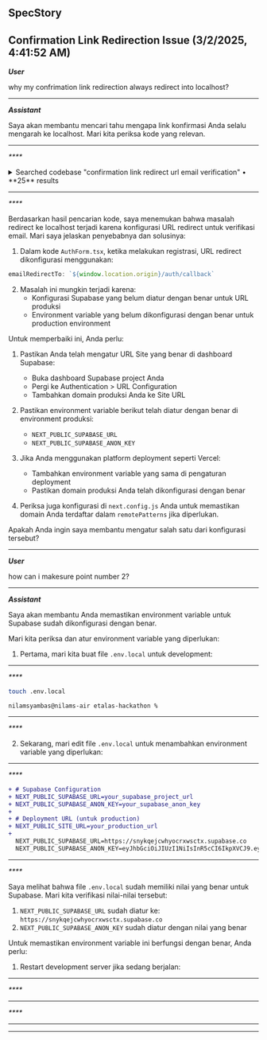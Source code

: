 ## SpecStory

## Confirmation Link Redirection Issue (3/2/2025, 4:41:52 AM)

_**User**_

why my confrimation link redirection always redirect into localhost?

---

_**Assistant**_

Saya akan membantu mencari tahu mengapa link konfirmasi Anda selalu mengarah ke localhost. Mari kita periksa kode yang relevan.

---

_****_

<details>
            <summary>Searched codebase "confirmation link redirect url email verification" • **25** results</summary>
        
| File | Lines |
|------|-------|
| `src/app/auth/login/VerificationMessage.tsx` | L1-26 |
| `src/app/auth/callback/page.tsx` | L113-152 |
| `src/app/auth/callback/page.tsx` | L31-70 |
| `src/app/auth/login/page.tsx` | L1-26 |
| `src/app/auth/callback/page.tsx` | L70-113 |
| `src/app/auth/callback/page.tsx` | L152-172 |
| `src/app/auth/callback/page.tsx` | L1-31 |
| `src/components/ui/AuthForm.tsx` | L65-98 |
| `src/app/auth/register/page.tsx` | L1-21 |
| `src/components/ui/AuthForm.tsx` | L1-30 |
| `src/components/ui/AuthForm.tsx` | L317-341 |
| `src/components/ui/AuthForm.tsx` | L276-299 |
| `src/components/ui/AuthForm.tsx` | L30-65 |
| `src/components/ui/AuthForm.tsx` | L229-247 |
| `src/components/ui/AuthForm.tsx` | L127-165 |
| `src/components/dashboard/UserManagement.tsx` | L187-224 |
| `src/middleware.ts` | L1-69 |
| `src/components/ui/AuthForm.tsx` | L98-127 |
| `src/components/ui/AuthForm.tsx` | L165-199 |
| `src/components/ui/AuthForm.tsx` | L299-317 |
| `src/components/ui/AuthForm.tsx` | L341-363 |
| `src/components/dashboard/UserManagement.tsx` | L141-187 |
| `next.config.js` | L1-15 |
| `src/app/showcase/page.tsx` | L48-99 |
| `src/middleware.ts` | L72-87 |

</details>

---

_****_



Berdasarkan hasil pencarian kode, saya menemukan bahwa masalah redirect ke localhost terjadi karena konfigurasi URL redirect untuk verifikasi email. Mari saya jelaskan penyebabnya dan solusinya:

1. Dalam kode `AuthForm.tsx`, ketika melakukan registrasi, URL redirect dikonfigurasi menggunakan:
```typescript
emailRedirectTo: `${window.location.origin}/auth/callback`
```

2. Masalah ini mungkin terjadi karena:
   - Konfigurasi Supabase yang belum diatur dengan benar untuk URL produksi
   - Environment variable yang belum dikonfigurasi dengan benar untuk production environment

Untuk memperbaiki ini, Anda perlu:

1. Pastikan Anda telah mengatur URL Site yang benar di dashboard Supabase:
   - Buka dashboard Supabase project Anda
   - Pergi ke Authentication > URL Configuration
   - Tambahkan domain produksi Anda ke Site URL

2. Pastikan environment variable berikut telah diatur dengan benar di environment produksi:
   - `NEXT_PUBLIC_SUPABASE_URL`
   - `NEXT_PUBLIC_SUPABASE_ANON_KEY`

3. Jika Anda menggunakan platform deployment seperti Vercel:
   - Tambahkan environment variable yang sama di pengaturan deployment
   - Pastikan domain produksi Anda telah dikonfigurasi dengan benar

4. Periksa juga konfigurasi di `next.config.js` Anda untuk memastikan domain Anda terdaftar dalam `remotePatterns` jika diperlukan.

Apakah Anda ingin saya membantu mengatur salah satu dari konfigurasi tersebut?

---

_**User**_

how can i makesure point number 2?

---

_**Assistant**_

Saya akan membantu Anda memastikan environment variable untuk Supabase sudah dikonfigurasi dengan benar.

Mari kita periksa dan atur environment variable yang diperlukan:

1. Pertama, mari kita buat file `.env.local` untuk development:

---

_****_

```bash
touch .env.local
```

```
nilamsyambas@nilams-air etalas-hackathon % 

```

---

_****_



2. Sekarang, mari edit file `.env.local` untuk menambahkan environment variable yang diperlukan:

---

_****_

```diff
+ # Supabase Configuration
+ NEXT_PUBLIC_SUPABASE_URL=your_supabase_project_url
+ NEXT_PUBLIC_SUPABASE_ANON_KEY=your_supabase_anon_key
+ 
+ # Deployment URL (untuk production)
+ NEXT_PUBLIC_SITE_URL=your_production_url
+ 
  NEXT_PUBLIC_SUPABASE_URL=https://snykqejcwhyocrxwsctx.supabase.co
  NEXT_PUBLIC_SUPABASE_ANON_KEY=eyJhbGciOiJIUzI1NiIsInR5cCI6IkpXVCJ9.eyJpc3MiOiJzdXBhYmFzZSIsInJlZiI6InNueWtxZWpjd2h5b2NyeHdzY3R4Iiwicm9sZSI6ImFub24iLCJpYXQiOjE3NDA4MTcxMjIsImV4cCI6MjA1NjM5MzEyMn0.ubhyLCYvD4MoEAkSoYKA_wahBJzniK_xdXyu3pKuRJE
```

---

_****_



Saya melihat bahwa file `.env.local` sudah memiliki nilai yang benar untuk Supabase. Mari kita verifikasi nilai-nilai tersebut:

1. `NEXT_PUBLIC_SUPABASE_URL` sudah diatur ke: `https://snykqejcwhyocrxwsctx.supabase.co`
2. `NEXT_PUBLIC_SUPABASE_ANON_KEY` sudah diatur dengan nilai yang benar

Untuk memastikan environment variable ini berfungsi dengan benar, Anda perlu:

1. Restart development server jika sedang berjalan:

---

_****_



---

_****_



---



---


